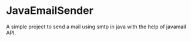 # JavaEmailSender
A simple project to send a mail using smtp in java with the help of javamail API.
